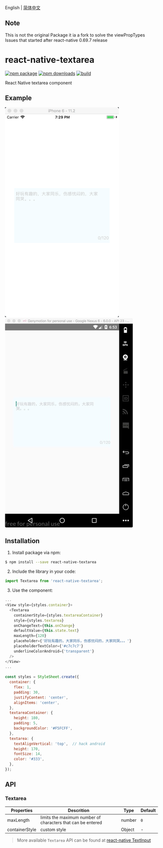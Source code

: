 English | [简体中文](./README.zh-CN.md)

## Note

This is not the original Package it ia a fork to solve the viewPropTypes Issues that started after react-native 0.69.7 release

# react-native-textarea

[![npm package](https://img.shields.io/npm/v/react-native-textarea.svg?style=flat-square)](https://www.npmjs.org/package/react-native-textarea)
[![npm downloads](https://img.shields.io/npm/dt/react-native-textarea.svg)](https://www.npmjs.com/package/react-native-textarea)
[![build](https://img.shields.io/travis/xinlc/react-native-textarea.svg?style=flat-square)](https://travis-ci.org/xinlc/react-native-textarea)

React Native textarea component

## Example

![](./docs/ios.png)
![](./docs/android.jpg)

## Installation

1. Install package via npm:

```bash
$ npm install --save react-native-textarea
```

2. Include the library in your code:

```js
import Textarea from 'react-native-textarea';
```

3. Use the component:

```js
...
<View style={styles.container}>
  <Textarea
    containerStyle={styles.textareaContainer}
    style={styles.textarea}
    onChangeText={this.onChange}
    defaultValue={this.state.text}
    maxLength={120}
    placeholder={'好玩有趣的，大家同乐，伤感忧闷的，大家同哭。。。'}
    placeholderTextColor={'#c7c7c7'}
    underlineColorAndroid={'transparent'}
  />
</View>
...

const styles = StyleSheet.create({
  container: {
    flex: 1,
    padding: 30,
    justifyContent: 'center',
    alignItems: 'center',
  },
  textareaContainer: {
    height: 180,
    padding: 5,
    backgroundColor: '#F5FCFF',
  },
  textarea: {
    textAlignVertical: 'top',  // hack android
    height: 170,
    fontSize: 14,
    color: '#333',
  },
});
```

## API

### Textarea

Properties | Descrition | Type | Default
-----------|------------|------|--------
| maxLength  |  limits the maximum number of characters that can be entered  | number   | `0` |
| containerStyle |  custom style  | Object  | - |

> More available `Textarea` API can be found at [react-native TextInput](http://facebook.github.io/react-native/docs/textinput.html)
